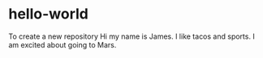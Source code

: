 # hello-world
To create a new repository
Hi my name is James. I like tacos and sports. I am excited about going to Mars.

